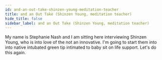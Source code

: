 ```yaml
---
id: and-an-out-take-shinzen-young-meditation-teacher
title: and an Out Take (Shinzen Young, meditation teacher)
hide_title: false
sidebar_label: and an Out Take (Shinzen Young, meditation teacher)
---
```

My name is Stephanie Nash and I am sitting here interviewing Shinzen Young, who is into love of the not an innovative. I'm going to start them into into native intubated green tip intimated to baby sit on life support. Let's do this again.

